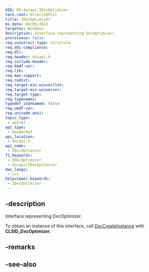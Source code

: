 ```yaml
---
UID: NS:dxcapi.IDxcOptimizer
tech.root: direct3dhlsl
title: IDxcOptimizer
ms.date: 04/05/2023
targetos: Windows
description: Interface representing DxcOptimizer.
prerelease: false
req.construct-type: structure
req.ddi-compliance: 
req.dll: 
req.header: dxcapi.h
req.include-header: 
req.kmdf-ver: 
req.lib: 
req.max-support: 
req.redist: 
req.target-min-winverclnt: 
req.target-min-winversvr: 
req.target-type: 
req.typenames: 
typedef_isUnnamed: false
req.umdf-ver: 
req.unicode-ansi: 
topic_type:
 - apiref
api_type:
 - HeaderDef
api_location:
 - dxcapi.h
api_name:
 - IDxcOptimizer
f1_keywords:
 - IDxcOptimizer
 - dxcapi/IDxcOptimizer
dev_langs:
 - c++
helpviewer_keywords:
 - IDxcOptimizer
---
```


## -description

Interface representing DxcOptimizer.

To obtain an instance of this interface, call [DxcCreateInstance](./nf-dxcapi-dxccreateinstance.md) with **CLSID_DxcOptimizer**.

## -remarks

## -see-also
